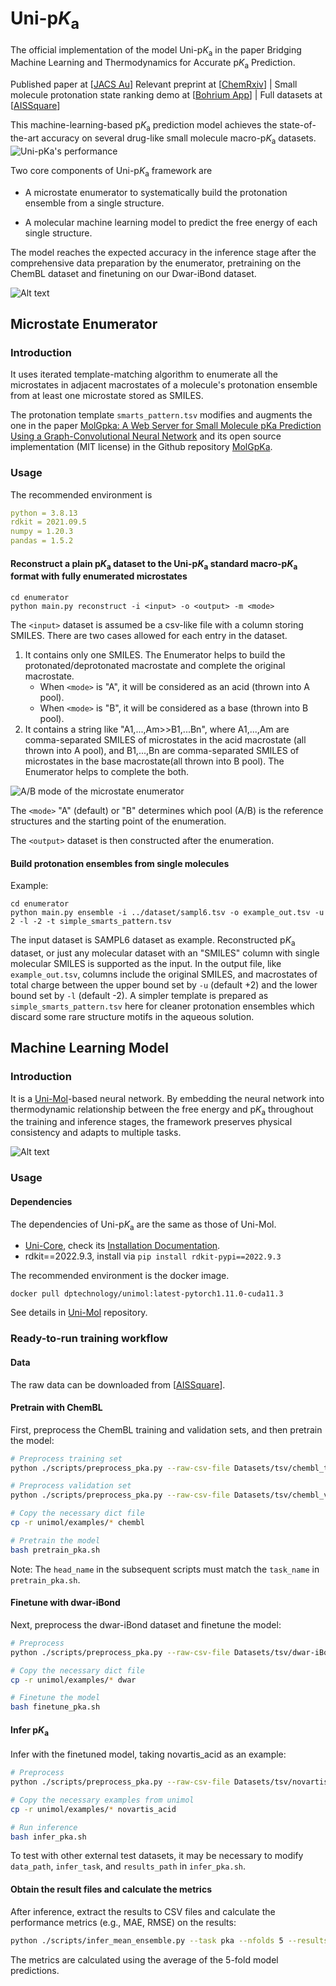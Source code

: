 # Uni-p*K*<sub>a</sub>
The official implementation of the model Uni-p*K*<sub>a</sub> in the paper Bridging Machine Learning and Thermodynamics for Accurate p*K*<sub>a</sub> Prediction.

Published paper at [[JACS Au](https://pubs.acs.org/doi/10.1021/jacsau.4c00271)] Relevant preprint at [[ChemRxiv](https://chemrxiv.org/engage/chemrxiv/article-details/64e8da3879853bbd786ca4eb)] | Small molecule protonation state ranking demo at [[Bohrium App](https://bohrium.dp.tech/apps/uni-pka)] | Full datasets at [[AISSquare](https://www.aissquare.com/datasets/detail?pageType=datasets&name=Uni-pKa-Dataset)]

This machine-learning-based p*K*<sub>a</sub> prediction model achieves the state-of-the-art accuracy on several drug-like small molecule macro-p*K*<sub>a</sub> datasets.
![Uni-p*K*<sub>a</sub>'s performance](image/performance.png)

Two core components of Uni-p*K*<sub>a</sub> framework are

- A microstate enumerator to systematically build the protonation
ensemble from a single structure.

- A molecular machine learning model to predict the free energy of each single structure. 

The model reaches the expected accuracy in the inference stage after the comprehensive data preparation by the enumerator, pretraining on the ChemBL dataset and finetuning on our Dwar-iBond dataset.

![Alt text](image/overview.png)

## Microstate Enumerator

### Introduction

It uses iterated template-matching algorithm to enumerate all the microstates in adjacent macrostates of a molecule's protonation ensemble from at least one microstate stored as SMILES.

The protonation template `smarts_pattern.tsv` modifies and augments the one in the paper [MolGpka: A Web Server for Small Molecule pKa Prediction Using a Graph-Convolutional Neural Network](https://pubs.acs.org/doi/10.1021/acs.jcim.1c00075) and its open source implementation (MIT license) in the Github repository [MolGpKa](https://github.com/Xundrug/MolGpKa/blob/master/src/utils/smarts_pattern.tsv).

### Usage

The recommended environment is
```yaml
python = 3.8.13
rdkit = 2021.09.5
numpy = 1.20.3
pandas = 1.5.2
```

#### Reconstruct a plain p*K*<sub>a</sub> dataset to the Uni-p*K*<sub>a</sub> standard macro-p*K*<sub>a</sub> format with fully enumerated microstates

```shell
cd enumerator
python main.py reconstruct -i <input> -o <output> -m <mode>
```

The `<input>` dataset is assumed be a csv-like file with a column storing SMILES. There are two cases allowed for each entry in the dataset.

1. It contains only one SMILES. The Enumerator helps to build the protonated/deprotonated macrostate and complete the original macrostate.
    - When `<mode>` is "A", it will be considered as an acid (thrown into A pool). 
    - When `<mode>` is "B", it will be considered as a base (thrown into B pool).
2. It contains a string like "A1,...,Am>>B1,...Bn", where A1,...,Am are comma-separated SMILES of microstates in the acid macrostate (all thrown into A pool), and B1,...,Bn are comma-separated SMILES of microstates in the base macrostate(all thrown into B pool). The Enumerator helps to complete the both.

![A/B mode of the microstate enumerator](image/protensemble.png)

The `<mode>` "A" (default) or "B" determines which pool (A/B) is the reference structures and the starting point of the enumeration.

The `<output>` dataset is then constructed after the enumeration.

#### Build protonation ensembles from single molecules

Example:
```shell
cd enumerator
python main.py ensemble -i ../dataset/sampl6.tsv -o example_out.tsv -u 2 -l -2 -t simple_smarts_pattern.tsv
```

The input dataset is SAMPL6 dataset as example. Reconstructed p*K*<sub>a</sub> dataset, or just any molecular dataset with an "SMILES" column with single molecular SMILES is supported as the input. In the output file, like `example_out.tsv`, columns include the original SMILES, and macrostates of total charge between the upper bound set by `-u` (default +2) and the lower bound set by `-l` (default -2). A simpler template is prepared as `simple_smarts_pattern.tsv` here for cleaner protonation ensembles which discard some rare structure motifs in the aqueous solution.

## Machine Learning Model

### Introduction

It is a [Uni-Mol](https://github.com/dptech-corp/Uni-Mol)-based neural network. By embedding the neural network into thermodynamic relationship between the free energy and p*K*<sub>a</sub> throughout the training and inference stages, the framework preserves physical consistency and adapts to multiple tasks.

![Alt text](image/inference.png)

### Usage

#### Dependencies

The dependencies of Uni-p*K*<sub>a</sub> are the same as those of Uni-Mol.

 - [Uni-Core](https://github.com/dptech-corp/Uni-Core), check its [Installation Documentation](https://github.com/dptech-corp/Uni-Core#installation).
 - rdkit==2022.9.3, install via `pip install rdkit-pypi==2022.9.3`

The recommended environment is the docker image.

```
docker pull dptechnology/unimol:latest-pytorch1.11.0-cuda11.3
```

See details in [Uni-Mol](https://github.com/dptech-corp/Uni-Mol/tree/main/unimol#dependencies) repository.


### Ready-to-run training workflow

#### Data

The raw data can be downloaded from [[AISSquare](https://www.aissquare.com/datasets/detail?pageType=datasets&name=Uni-pKa-Dataset)].


#### Pretrain with ChemBL

First, preprocess the ChemBL training and validation sets, and then pretrain the model:

```bash
# Preprocess training set
python ./scripts/preprocess_pka.py --raw-csv-file Datasets/tsv/chembl_train.tsv --processed-lmdb-dir chembl --task-name train

# Preprocess validation set
python ./scripts/preprocess_pka.py --raw-csv-file Datasets/tsv/chembl_valid.tsv --processed-lmdb-dir chembl --task-name valid

# Copy the necessary dict file
cp -r unimol/examples/* chembl

# Pretrain the model
bash pretrain_pka.sh
```

Note: The `head_name` in the subsequent scripts must match the `task_name` in `pretrain_pka.sh`.


#### Finetune with dwar-iBond

Next, preprocess the dwar-iBond dataset and finetune the model:

```bash
# Preprocess
python ./scripts/preprocess_pka.py --raw-csv-file Datasets/tsv/dwar-iBond.tsv --processed-lmdb-dir dwar --task-name dwar-iBond

# Copy the necessary dict file
cp -r unimol/examples/* dwar

# Finetune the model
bash finetune_pka.sh
```

#### Infer p*K*<sub>a</sub>

Infer with the finetuned model, taking novartis_acid as an example:

```bash
# Preprocess
python ./scripts/preprocess_pka.py --raw-csv-file Datasets/tsv/novartis_acid.tsv --processed-lmdb-dir novartis_acid --task-name novartis_acid

# Copy the necessary examples from unimol
cp -r unimol/examples/* novartis_acid

# Run inference
bash infer_pka.sh
```
To test with other external test datasets, it may be necessary to modify `data_path`, `infer_task`, and `results_path` in `infer_pka.sh`.

#### Obtain the result files and calculate the metrics
After inference, extract the results to CSV files and calculate the performance metrics (e.g., MAE, RMSE) on the results:

```bash
python ./scripts/infer_mean_ensemble.py --task pka --nfolds 5 --results-path novartis_acid_results
```

The metrics are calculated using the average of the 5-fold model predictions.